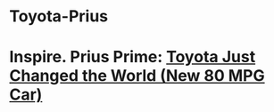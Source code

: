 # Toyota-Prius
# Inspire. Prius Prime: [Toyota Just Changed the World (New 80 MPG Car)](https://youtu.be/wqfwlo1vVn8)
